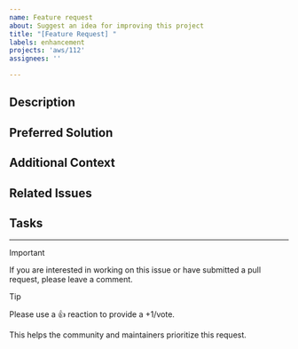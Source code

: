 ```yaml
---
name: Feature request
about: Suggest an idea for improving this project
title: "[Feature Request] "
labels: enhancement
projects: 'aws/112'
assignees: ''

---
```


## Description

<!--
  A clear and concise description of what the problem is. 
  e.g. I'm frustrated when [...]
-->

## Preferred Solution

<!-- A clear and concise description of what you want to happen. -->

## Additional Context

<!--
  Add any other context or screenshots about the feature request here. 
  Describe any alternatives you've considered.
-->

## Related Issues

<!--
  Link to the issue that might be related to this feature request (if there is one).
  e.g. Originated from #1234, Depends on #1234, Related to #1234, etc.
-->

## Tasks

<!-- 
  Add any known tasks that are required to complete this feature request. 
  For Example:
  - [ ] Update documentation
-->

---

> [!IMPORTANT]
> If you are interested in working on this issue or have submitted a pull request, please leave a comment.

> [!TIP]
> Please use a 👍 reaction to provide a +1/vote. 
> 
> This helps the community and maintainers prioritize this request.
